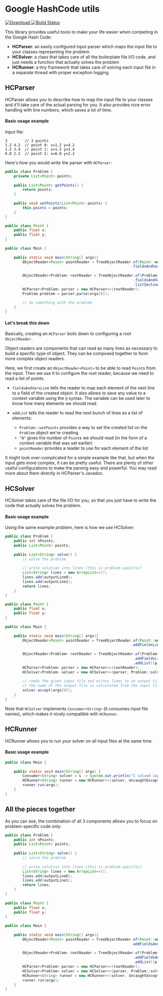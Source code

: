 # Google HashCode utils
[![Download](https://api.bintray.com/packages/joffrey-bion/maven/hashcode-utils/images/download.svg) ](https://bintray.com/joffrey-bion/maven/hashcode-utils/_latestVersion)
[![Build Status](https://travis-ci.org/joffrey-bion/hashcode-utils.svg?branch=master)](https://travis-ci.org/joffrey-bion/hashcode-utils)

This library provides useful tools to make your life easier when competing in the Google Hash Code:
- **HCParser**: an easily configured input parser which maps the input file to your classes representing the problem
- **HCSolver**: a class that takes care of all the boilerplate file I/O code, and just needs a function that actually solves the problem
- **HCRunner**: a tiny framework that takes care of solving each input file in a separate thread with proper exception logging

## HCParser

HCParser allows you to describe how to map the input file to your classes and it'll take care of the actual parsing for 
you. It also provides nice error handling with line numbers, which saves a lot of time.

#### Basic usage example

Input file:
```
3        // 3 points
1.2 4.2  // point 0: x=1.2 y=4.2
1.5 3.4  // point 1: x=1.5 y=3.4
6.8 2.2  // point 2: x=6.8 y=2.2
```

Here's how you would write the parser with `HCParser`:

```java
public class Problem {
    private List<Point> points;
    
    public List<Point> getPoints() {
        return points;
    }
    
    public void setPoints(List<Point> points) {
        this.points = points;
    }
}

public class Point {
    public float x;
    public float y;
}
    
public class Main {
    
    public static void main(String[] args){
        ObjectReader<Point> pointReader = TreeObjectReader.of(Point::new)
                                                          .fieldsAndVarsLine("x", "y");
        
        ObjectReader<Problem> rootReader = TreeObjectReader.of(Problem::new)
                                                           .fieldsAndVarsLine("@N") // stores the nb of points in var N
                                                           .listSection(Problem::setPoints, "N", pointReader);
        HCParser<Problem> parser = new HCParser<>(rootReader);
        Problem problem = parser.parse(args[0]);
        
        // do something with the problem
    }    
}
```

#### Let's break this down

Basically, creating an `HCParser` boils down to configuring a root `ObjectReader`.

Object readers are components that can read as many lines as necessary to build a specific type of object. They can be 
composed together to form more complex object readers.

Here, we first create an `ObjectReader<Point>` to be able to read `Point`s from the input. Then we use it to configure 
the root reader, because we need to read a list of points.
 
- `fieldsAndVarsLine` tells the reader to map each element of the next line to a field of the created object. 
It also allows to save any value to a context variable using the `@` syntax. The variable can be used later to know how 
many elements we should read.
 
- `addList` tells the reader to read the next bunch of lines as a list of elements:
  - `Problem::setPoints` provides a way to set the created list on the `Problem` object we're creating
  - `"N"` gives the number of `Point`s we should read (in the form of a context variable that was set earlier)
  - `pointReader` provides a reader to use for each element of the list

It might look over-complicated for a simple example like that, but when the input gets more complex, it can be pretty 
useful. There are plenty of other useful configurations to make the parsing easy and powerful. You may read more about 
them directly in HCParser's Javadoc.
 
## HCSolver

HCSolver takes care of the file I/O for you, so that you just have to write the code that actually solves the problem.

#### Basic usage example

Using the same example problem, here is how we use HCSolver:
```java
public class Problem {
    public int nPoints;
    public List<Point> points;
    
    public List<String> solve() {
        // solve the problem
        
        // write solution into lines (this is problem-specific)
        List<String> lines = new ArrayList<>();
        lines.add(outputLine0);
        lines.add(outputLine1);
        return lines;
    }
}

public class Point {
    public float x;
    public float y;
}
    
public class Main {
    
    public static void main(String[] args){
        ObjectReader<Point> pointReader = TreeObjectReader.of(Point::new)
                                                          .addFieldsLine("x", "y");
        
        ObjectReader<Problem> rootReader = TreeObjectReader.of(Problem::new)
                                                           .addFieldsLine("nPoints@N") // stores the nb of points in var N
                                                           .addList((p, l) -> p.points = l, "N", pointReader);
        HCParser<Problem> parser = new HCParser<>(rootReader);
        HCSolver<Problem> solver = new HCSolver<>(parser, Problem::solve);
        
        // reads the given input file and writes lines to an output file
        // the name of the output file is calculated from the input file
        solver.accept(args[0]);
    }    
}
```

Note that `HCSolver` implements `Consumer<String>` (it consumes input file names), which makes it nicely compatible with
`HCRunner`.

## HCRunner

HCRunner allows you to run your solver on all input files at the same time.

#### Basic usage example

```java
public class Main {
    
    public static void main(String[] args) {
        Consumer<String> solver = s -> System.out.println("I solved input " + s + "!");
        HCRunner<String> runner = new HCRunner<>(solver, UncaughtExceptionsPolicy.LOG_ON_SLF4J);
        runner.run(args);
    }    
}
```

## All the pieces together

As you can see, the combination of all 3 components allows you to focus on problem-specific code only:

```java
public class Problem {
    public int nPoints;
    public List<Point> points;
    
    public List<String> solve() {
        // solve the problem
        
        // write solution into lines (this is problem-specific)
        List<String> lines = new ArrayList<>();
        lines.add(outputLine0);
        lines.add(outputLine1);
        return lines;
    }
}
    
public class Point {
    public float x;
    public float y;
}
    
public class Main {
    
    public static void main(String[] args){
        ObjectReader<Point> pointReader = TreeObjectReader.of(Point::new)
                                                          .addFieldsAndVarsLine("x", "y");
        
        ObjectReader<Problem> rootReader = TreeObjectReader.of(Problem::new)
                                                           .addFieldsAndVarsLine("nPoints@N") // stores the nb of points in var N
                                                           .addList((p, l) -> p.points = l, "N", pointReader);
        HCParser<Problem> parser = new HCParser<>(rootReader);
        HCSolver<Problem> solver = new HCSolver<>(parser, Problem::solve);
        HCRunner<String> runner = new HCRunner<>(solver, UncaughtExceptionsPolicy.LOG_ON_SLF4J);
        runner.run(args);
    }    
}
```